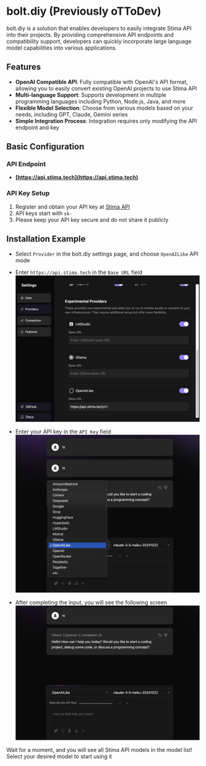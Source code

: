 # bolt.diy (Previously oTToDev)

bolt.diy is a solution that enables developers to easily integrate Stima API into their projects. By providing comprehensive API endpoints and compatibility support, developers can quickly incorporate large language model capabilities into various applications.

## Features

- **OpenAI Compatible API**: Fully compatible with OpenAI's API format, allowing you to easily convert existing OpenAI projects to use Stima API
- **Multi-language Support**: Supports development in multiple programming languages including Python, Node.js, Java, and more
- **Flexible Model Selection**: Choose from various models based on your needs, including GPT, Claude, Gemini series
- **Simple Integration Process**: Integration requires only modifying the API endpoint and key

## Basic Configuration

### API Endpoint

- **[https://api.stima.tech](https://api.stima.tech)**

### API Key Setup

1. Register and obtain your API key at [Stima API](https://api.stima.tech/token)
2. API keys start with `sk-`
3. Please keep your API key secure and do not share it publicly

## Installation Example
- Select `Provider` in the bolt.diy settings page, and choose `OpenAILike` API mode
- Enter `https://api.stima.tech` in the `Base URL` field
![image](../static/img/bolt_1.png)

- Enter your API key in the `API Key` field
![image](../static/img/bolt_2.png)

- After completing the input, you will see the following screen
![image](../static/img/bolt_3.png)

Wait for a moment, and you will see all Stima API models in the model list!
Select your desired model to start using it